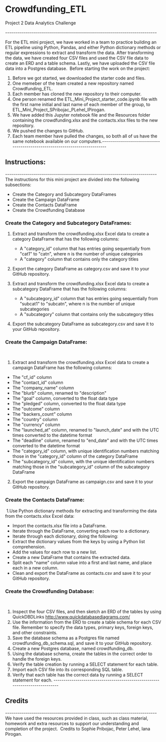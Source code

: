 # Crowdfunding_ETL
Project 2 Data Analytics Challenge

​----------------------------------------------------------------------------

For the ETL mini project, we have worked in a team to practice building an ETL pipeline using Python, Pandas, and either Python dictionary methods or regular expressions to extract and transform the data. After transforming the data, we have created four CSV files and used the CSV file data to create an ERD and a table schema. Lastly, we have uploaded the CSV file data into a Postgres database.
​
Before starting the work on the project:
​
1. Before we got started, we downloaded the starter code and files.
2. One memeber of the team created a new repository named Crowdfunding_ETL.
3. Each member has cloned the new repository to their computer.
4. One person renamed the ETL_Mini_Project_starter_code.ipynb file with the first name initial and last name of each member of the group, to ETL_Mini_Project_SPribojac_PLehel_IPirogan.
5. We have added this Jupyter notebook file and the Resources folder containing the crowdfunding.xlsx and the contacts.xlsx files to the new repository.
6. We pushed the changes to GitHub.
7. Each team member have pulled the changes, so both all of us have the same notebook available on our computers.
​​----------------------------------------------------------------------------
## Instructions:
​​----------------------------------------------------------------------------
  The instructions for this mini project are divided into the following subsections:
- Create the Category and Subcategory DataFrames
- Create the Campaign DataFrame
- Create the Contacts DataFrame
- Create the Crowdfunding Database
​
### Create the Category and Subcategory DataFrames:
1. Extract and transform the crowdfunding.xlsx Excel data to create a category DataFrame that has the following columns:
   - A "category_id" column that has entries going sequentially from "cat1" to "catn", where n is the number of unique categories
   - A "category" column that contains only the category titles
  
2. Export the category DataFrame as category.csv and save it to your GitHub repository.
​
3. Extract and transform the crowdfunding.xlsx Excel data to create a subcategory DataFrame that has the following columns:
   - A "subcategory_id" column that has entries going sequentially from "subcat1" to "subcatn", where n is the number of unique subcategories
   - A "subcategory" column that contains only the subcategory titles
   
 4. Export the subcategory DataFrame as subcategory.csv and save it to your GitHub repository.
 
### Create the Campaign DataFrame:
​
1. Extract and transform the crowdfunding.xlsx Excel data to create a campaign DataFrame has the following columns:
- The "cf_id" column
- The "contact_id" column
- The "company_name" column
- The "blurb" column, renamed to "description"
- The "goal" column, converted to the float data type
- The "pledged" column, converted to the float data type
- The "outcome" column
- The "backers_count" column
- The "country" column
- The "currency" column
- The "launched_at" column, renamed to "launch_date" and with the UTC times converted to the datetime format
- The "deadline" column, renamed to "end_date" and with the UTC times converted to the datetime format
- The "category_id" column, with unique identification numbers matching those in the "category_id" column of the category DataFrame
- The "subcategory_id" column, with the unique identification numbers matching those in the "subcategory_id" column of the subcategory DataFrame
​
2. Export the campaign DataFrame as campaign.csv and save it to your GitHub repository.
​
### Create the Contacts DataFrame:
​
1.Use Python dictionary methods for extracting and transforming the data from the contacts.xlsx Excel data:
​
- Import the contacts.xlsx file into a DataFrame.
- Iterate through the DataFrame, converting each row to a dictionary.
- Iterate through each dictionary, doing the following:
- Extract the dictionary values from the keys by using a Python list comprehension.
- Add the values for each row to a new list.
- Create a new DataFrame that contains the extracted data.
- Split each "name" column value into a first and last name, and place each in a new column.
- Clean and export the DataFrame as contacts.csv and save it to your GitHub repository.
​
### Create the Crowdfunding Database:
​
1. Inspect the four CSV files, and then sketch an ERD of the tables by using QuickDBDLinks http://www.quickdatabasediagrams.com/
​
2. Use the information from the ERD to create a table schema for each CSV file.
Remember to specify the data types, primary keys, foreign keys, and other constraints.
​
3. Save the database schema as a Postgres file named crowdfunding_db_schema.sql, and save it to your GitHub repository.
​
4. Create a new Postgres database, named crowdfunding_db.
​
5. Using the database schema, create the tables in the correct order to handle the foreign keys.
​
6. Verify the table creation by running a SELECT statement for each table.
​
7. Import each CSV file into its corresponding SQL table.
​
8. Verify that each table has the correct data by running a SELECT statement for each.
​
​----------------------------------------------------------------------------
## Credits
​----------------------------------------------------------------------------
We have used the resources provided in class, such as class material, homework and extra resources to support our understanding and completion of the project.
​
Credits to Sophie Pribojac, Peter Lehel, Iana Pirogan.
​
